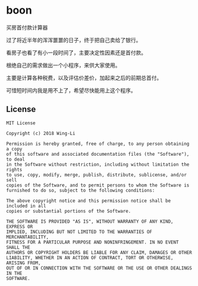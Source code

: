 # boon
买房首付款计算器

过了将近半年的浑浑噩噩的日子，终于把自己卖给了银行。

看房子也看了有小一段时间了，主要决定性因素还是首付款。

根绝自己的需求做出一个小程序，来供大家使用。

主要是计算各种税费，以及评估价差价，加起来之后的前期总首付。


可惜短时间内我是用不上了，希望尽快能用上这个程序。


## License

    MIT License

    Copyright (c) 2018 Wing-Li

    Permission is hereby granted, free of charge, to any person obtaining a copy
    of this software and associated documentation files (the "Software"), to deal
    in the Software without restriction, including without limitation the rights
    to use, copy, modify, merge, publish, distribute, sublicense, and/or sell
    copies of the Software, and to permit persons to whom the Software is
    furnished to do so, subject to the following conditions:

    The above copyright notice and this permission notice shall be included in all
    copies or substantial portions of the Software.

    THE SOFTWARE IS PROVIDED "AS IS", WITHOUT WARRANTY OF ANY KIND, EXPRESS OR
    IMPLIED, INCLUDING BUT NOT LIMITED TO THE WARRANTIES OF MERCHANTABILITY,
    FITNESS FOR A PARTICULAR PURPOSE AND NONINFRINGEMENT. IN NO EVENT SHALL THE
    AUTHORS OR COPYRIGHT HOLDERS BE LIABLE FOR ANY CLAIM, DAMAGES OR OTHER
    LIABILITY, WHETHER IN AN ACTION OF CONTRACT, TORT OR OTHERWISE, ARISING FROM,
    OUT OF OR IN CONNECTION WITH THE SOFTWARE OR THE USE OR OTHER DEALINGS IN THE
    SOFTWARE.
